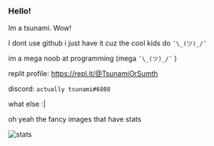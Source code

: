 ### Hello!

Im a tsunami.
Wow!

I dont use github i just have it cuz the cool kids do `¯\_(ツ)_/¯`

im a mega noob at programming (mega `¯\_(ツ)_/¯` )

replit profile:
https://repl.it/@TsunamiOrSumth

discord: `actually tsunami#6808`

what else :|

oh yeah the fancy images that have stats

![stats](https://github-readme-stats.vercel.app/api?username=tsunami-or-something&show_icons=true&theme=tokyonight) 





